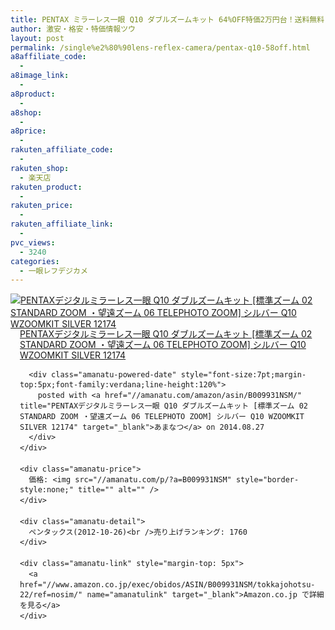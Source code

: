 ```yaml
---
title: PENTAX ミラーレス一眼 Q10 ダブルズームキット 64%OFF特価2万円台！送料無料！
author: 激安・格安・特価情報ツウ
layout: post
permalink: /single%e2%80%90lens-reflex-camera/pentax-q10-58off.html
a8affiliate_code:
  -
a8image_link:
  -
a8product:
  -
a8shop:
  -
a8price:
  -
rakuten_affiliate_code:
  -
rakuten_shop:
  - 楽天店
rakuten_product:
  -
rakuten_price:
  -
rakuten_affiliate_link:
  -
pvc_views:
  - 3240
categories:
  - 一眼レフデジカメ
---
```

<div class="amanatu-box" style="margin-bottom:0px;">
  <div class="amanatu-image" style="float:left;">
    <a href="//www.amazon.co.jp/exec/obidos/ASIN/B009931NSM/tokkajohotsu-22/ref=nosim/" name="amanatulink" target="_blank"><img src="//i1.wp.com/ecx.images-amazon.com/images/I/41b7kTDXkeL._SL160_.jpg?w=546" alt="PENTAXデジタルミラーレス一眼 Q10 ダブルズームキット [標準ズーム 02 STANDARD ZOOM ・望遠ズーム 06 TELEPHOTO ZOOM] シルバー Q10 WZOOMKIT SILVER 12174" style="border: none;" data-recalc-dims="1" /></a>
  </div>

  <div class="amanatu-info" style="float:left;margin-left:15px;line-height:120%">
    <div class="amanatu-name" style="margin-bottom:10px;line-height:120%">
      <a href="//www.amazon.co.jp/exec/obidos/ASIN/B009931NSM/tokkajohotsu-22/ref=nosim/" name="amanatulink" target="_blank">PENTAXデジタルミラーレス一眼 Q10 ダブルズームキット [標準ズーム 02 STANDARD ZOOM ・望遠ズーム 06 TELEPHOTO ZOOM] シルバー Q10 WZOOMKIT SILVER 12174</a>

      <div class="amanatu-powered-date" style="font-size:7pt;margin-top:5px;font-family:verdana;line-height:120%">
        posted with <a href="//amanatu.com/amazon/asin/B009931NSM/" title="PENTAXデジタルミラーレス一眼 Q10 ダブルズームキット [標準ズーム 02 STANDARD ZOOM ・望遠ズーム 06 TELEPHOTO ZOOM] シルバー Q10 WZOOMKIT SILVER 12174" target="_blank">あまなつ</a> on 2014.08.27
      </div>
    </div>

    <div class="amanatu-price">
      価格: <img src="//amanatu.com/p/?a=B009931NSM" style="border-style:none;" title="" alt="" />
    </div>

    <div class="amanatu-detail">
      ペンタックス(2012-10-26)<br />売り上げランキング: 1760
    </div>

    <div class="amanatu-link" style="margin-top: 5px">
      <a href="//www.amazon.co.jp/exec/obidos/ASIN/B009931NSM/tokkajohotsu-22/ref=nosim/" name="amanatulink" target="_blank">Amazon.co.jp で詳細を見る</a>
    </div>
  </div>

  <div class="amanatu-footer" style="clear: left">
  </div>
</div>